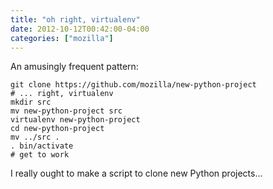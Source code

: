 ```yaml
---
title: "oh right, virtualenv"
date: 2012-10-12T00:42:00-04:00
categories: ["mozilla"]
---
```

An amusingly frequent pattern:

    git clone https://github.com/mozilla/new-python-project
    # ... right, virtualenv
    mkdir src
    mv new-python-project src
    virtualenv new-python-project
    cd new-python-project
    mv ../src .
    . bin/activate
    # get to work

I really ought to make a script to clone new Python projects...
